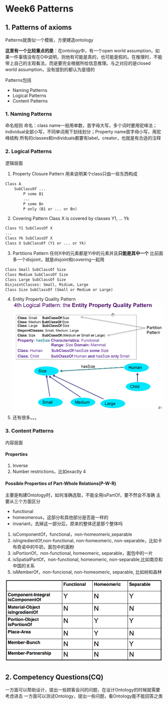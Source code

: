 # Week6 Patterns

## 1. Patterns of axioms
Patterns就类似一个模板，方便建造ontology

**这里有一个比较重点的是**：在ontology中，有一个open world assumption，如果一件事情没有在O中说明，则他有可能是真的，也可能是假的。在推理时，不能带上自己的主观看法，而是要完全根据所给信息推理。与之对应的是closed world assumption，没有提到的都认为是错的

Patterns包括
- Naming Patterns
- Logical Patterns
- Content Patterns

### 1. Naming Patterns
命名规则
命名：class name一般用单数，首字母大写，多个词时要用驼峰法；individual全部小写，不同单词用下划线划分；Property name首字母小写，用驼峰结构
所有的classes和individuals都要有label，creator，也就是有合适的注释

### 2. Logical Patterns
逻辑层面
1. Property Closure Pattern
用来说明某个class只由一些东西构成
```
Class A
    SubClassOf ...
        P some B1
        ...
        P some Bn
        P only (B1 or ... or Bn)
```

2. Covering Pattern
Class X is covered by classes Y1, ... Yk
```
Class Y1 SubClassOf X
...
Class Yk SubClassOf X
Class X SubClassOf (Y1 or ... or Yk)
```

3. Partitions Pattern
任何X中的元素都是Yi中的元素并且**只能是其中一个**
比前面多一个disjoint，就是disjoint和covering一起用
```
Class Small SubClassOf Size
Class Medium SubClassOf Size
Class Large SubClassOf Size
DisjointClasses: Small, Midium, Large
Class Size SubClassOf (Small or Medium or Large)
```

4. Entity Property Quality Pattern
![20200408110141](https://raw.githubusercontent.com/s974534426/Img_for_notes/master/20200408110141.png)

5. 还有很多。。。

### 3. Content Patterns
内容层面
#### Properties
1. Inverse
2. Number restrictions，比如exactly 4

#### Possible Properties of Part-Whole Relations(P-W-R)
主要是构建Ontology时，如何准确选取，不能全用isPartOf，要不然会不准确
主要从三个方面区分
- functional
- homeomerous，这部分和其他部分是否是一样的
- invariant，去掉这一部分后，原来的整体还是那个整体吗

1. isComponentOf，functional，non-homeomeric,separable
2. isIngredientOf,non-functional, non-homeomeric, non-separable，比如卡布奇诺中的牛奶，面包中的面粉
3. isPortionOf，non-functional, homeomeric, separable，面包中的一片
4. isSpatialPartOf，non-functional, homeomeric, non-separable,比如南京和中国的关系
5. isMemberOf，non-funcional, non-homeomeric, separable, 比如树和森林

![20200408120359](https://raw.githubusercontent.com/s974534426/Img_for_notes/master/20200408120359.png)

## 2. Competency Questions(CQ)
一方面可以帮助设计，提出一些顾客会问的问题，在设计Ontology的时候就需要考虑进去
一方面可以测试Ontology，提出一些问题，看Ontology能不能回答之类
